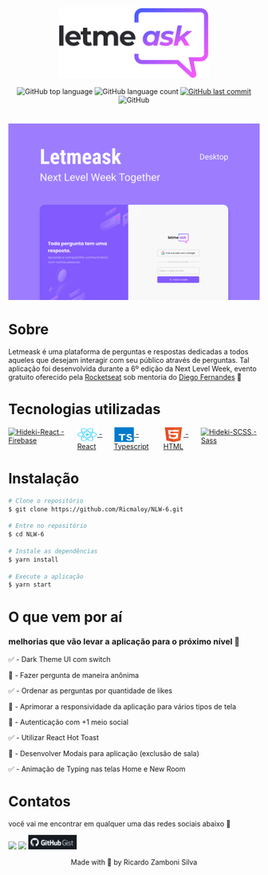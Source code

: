 <div align=center>
  <img src="https://github.com/Ricmaloy/NLW-6/blob/master/src/assets/logo.svg" alt="letmeask"width="300px">
</div>

<p align="center">
  <img alt="GitHub top language" src="https://img.shields.io/github/languages/top/Ricmaloy/NLW-6?color=835AFD">

  <img alt="GitHub language count" src="https://img.shields.io/github/languages/count/Ricmaloy/NLW-6?color=835AFD">
  
  <a href="https://github.com/Ricmaloy/NLW-6/commits/master">
    <img alt="GitHub last commit" src="https://img.shields.io/github/last-commit/Ricmaloy/NLW-6?color=835AFD">
  </a>

  <img alt="GitHub" src="https://img.shields.io/github/license/Ricmaloy/NLW-6?color=835AFD">
</p>

#

<img src="https://github.com/Alexandrehideki13/DekiLetMeAsk/blob/master/src/assets/images/Capa-letmeask.png">


# Sobre

Letmeask é uma plataforma de perguntas e respostas dedicadas a todos aqueles que desejam interagir com seu público através de perguntas.
Tal aplicação foi desenvolvida durante a 6º edição da Next Level Week, evento gratuito oferecido pela [Rocketseat](https://rocketseat.com.br) sob mentoria do [Diego Fernandes](https://github.com/diego3g) 🚀


# Tecnologias utilizadas

<div style="display: flex">
  <a href="https://firebase.google.com/?hl=pt"><img align="center" alt="Hideki-React" height="30" width="34" src="https://img.icons8.com/color/480/firebase.png"> - Firebase</a><br/>
  <a href="https://reactjs.org/"><img align="center" alt="Hideki-React" height="30" width="40" src="https://raw.githubusercontent.com/devicons/devicon/master/icons/react/react-original.svg"> - React</a><br/>
  <a href="https://www.typescriptlang.org/"><img align="center" alt="Hideki-Ts" height="30" width="40" src="https://raw.githubusercontent.com/devicons/devicon/master/icons/typescript/typescript-plain.svg"> - Typescript</a><br/>
  <a href="https://reactjs.org/"><img align="center" alt="Hideki-HTML" height="30" width="40" src="https://raw.githubusercontent.com/devicons/devicon/master/icons/html5/html5-original.svg"> - HTML</a><br/>
  <a href="https://sass-lang.com/"><img align="center" alt="Hideki-SCSS" height="30" width="40" src="https://cdn.iconscout.com/icon/free/png-512/sass-226054.png"> - Sass</a><br/>
</div>
    
# Instalação

```bash
# Clone o repositório
$ git clone https://github.com/Ricmaloy/NLW-6.git

# Entre no repositório
$ cd NLW-6

# Instale as dependências
$ yarn install

# Execute a aplicação
$ yarn start
```

# O que vem por aí

### melhorias que vão levar a aplicação para o próximo nível 🚀

  ✅ - Dark Theme UI com switch 

  🔲 - Fazer pergunta de maneira anônima
  
  ✅ - Ordenar as perguntas por quantidade de likes

  🔲 - Aprimorar a responsividade da aplicação para vários tipos de tela

  🔲 - Autenticação com +1 meio social
  
  ✅ - Utilizar React Hot Toast
  
  🔲 - Desenvolver Modais para aplicação (exclusão de sala)

  ✅ - Animação de Typing nas telas Home e New Room

# Contatos

 você vai me encontrar em qualquer uma das redes sociais abaixo 🍻

<a href = "mailto: ricardozamboni021@gmail.com"><img src="https://img.shields.io/badge/-Gmail-%23EA4335?style=for-the-badge&logo=gmail&logoColor=white" target="_blank" margin-right="10px"></a>
<a href="https://www.linkedin.com/in/ricardo-zamboni-3906471b3/" target="_blank"><img src="https://img.shields.io/badge/-LinkedIn-%230077B5?style=for-the-badge&logo=linkedin&logoColor=white" target="_blank"></a>
<a href="https://github.com/Ricmaloy" target="_blank"><img src="https://github.com/Alexandrehideki13/Alexandrehideki13/blob/main/GistGithub.jpeg" height=29 target="_blank"></a>

<p align="center">Made with 💜 by Ricardo Zamboni Silva</p>
